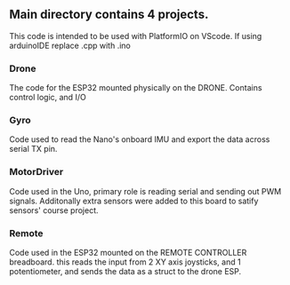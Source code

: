 ## Main directory contains 4 projects.

This code is intended to be used with PlatformIO on VScode.
If using arduinoIDE replace .cpp with .ino

### Drone
The code for the ESP32 mounted physically on the DRONE. Contains control logic, and I/O

### Gyro
Code used to read the Nano's onboard IMU and export the data across serial TX pin.

### MotorDriver
Code used in the Uno, primary role is reading serial and sending out PWM signals. Additonally extra sensors were added to this board to satify sensors' course project.

### Remote
Code used in the ESP32 mounted on the REMOTE CONTROLLER breadboard. this reads the input from 2 XY axis joysticks, and 1 potentiometer, and sends the data as a struct to the drone ESP.
